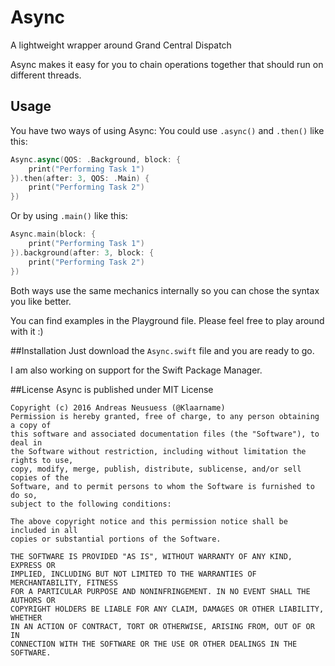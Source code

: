 # Async
A lightweight wrapper around Grand Central Dispatch

Async makes it easy for you to chain operations together that should run on different threads.

## Usage
You have two ways of using Async:
You could use ```.async()``` and ```.then()``` like this:
```Swift
Async.async(QOS: .Background, block: {
    print("Performing Task 1")    
}).then(after: 3, QOS: .Main) { 
    print("Performing Task 2")
})
```
Or  by using ```.main()``` like this:
```Swift
Async.main(block: {
    print("Performing Task 1") 
}).background(after: 3, block: {
    print("Performing Task 2") 
})
```

Both ways use the same mechanics internally so you can chose the syntax you like better.

You can find examples in the Playground file. Please feel free to play around with it :)

##Installation
Just download the ```Async.swift``` file and you are ready to go.

I am also working on support for the Swift Package Manager.


##License
Async is published under MIT License

    Copyright (c) 2016 Andreas Neusuess (@Klaarname)
    Permission is hereby granted, free of charge, to any person obtaining a copy of
    this software and associated documentation files (the "Software"), to deal in
    the Software without restriction, including without limitation the rights to use,
    copy, modify, merge, publish, distribute, sublicense, and/or sell copies of the
    Software, and to permit persons to whom the Software is furnished to do so,
    subject to the following conditions:

    The above copyright notice and this permission notice shall be included in all
    copies or substantial portions of the Software.

    THE SOFTWARE IS PROVIDED "AS IS", WITHOUT WARRANTY OF ANY KIND, EXPRESS OR
    IMPLIED, INCLUDING BUT NOT LIMITED TO THE WARRANTIES OF MERCHANTABILITY, FITNESS
    FOR A PARTICULAR PURPOSE AND NONINFRINGEMENT. IN NO EVENT SHALL THE AUTHORS OR
    COPYRIGHT HOLDERS BE LIABLE FOR ANY CLAIM, DAMAGES OR OTHER LIABILITY, WHETHER
    IN AN ACTION OF CONTRACT, TORT OR OTHERWISE, ARISING FROM, OUT OF OR IN
    CONNECTION WITH THE SOFTWARE OR THE USE OR OTHER DEALINGS IN THE SOFTWARE.